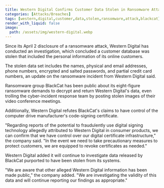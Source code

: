 ```yaml
---
title: Western Digital Confirms Customer Data Stolen in Ransomware Attack
categories: [Attacks/Breaches]
tags: [western,digital,customer,data,stolen,ransomware,attack,blackcat]
render_with_liquid: false
image:
  path: /assets/img/western-digital.webp
---
```


Since its April 2 disclosure of a ransomware attack, Western Digital has conducted an investigation, which concluded a customer database was stolen that included the personal information of its online customers.

The stolen data set includes the names, physical and email addresses, phone numbers, encrypted and salted passwords, and partial credit card numbers, an update on the ransomware incident from Western Digital said.

Ransomware group BlackCat has been public about its eight-figure ransomware demands to decrypt and return Western Digital's data, even trolling the cyber-incident response team by posting stolen images of their video conference meetings.

Additionally, Western Digital refutes BlackCat's claims to have control of the computer drive manufacturer's code-signing certificate.

"Regarding reports of the potential to fraudulently use digital signing technology allegedly attributed to Western Digital in consumer products, we can confirm that we have control over our digital certificate infrastructure," the company said. "In the event we need to take precautionary measures to protect customers, we are equipped to revoke certificates as needed."

Western Digital added it will continue to investigate data released by BlackCat purported to have been stolen from its systems.

"We are aware that other alleged Western Digital information has been made public," the company added. "We are investigating the validity of this data and will continue reporting our findings as appropriate."